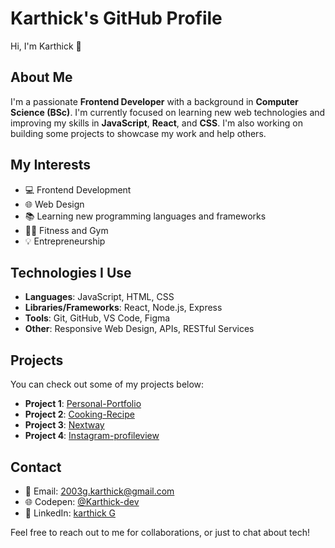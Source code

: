 # Karthick's GitHub Profile

Hi, I'm Karthick 👋

## About Me

I'm a passionate **Frontend Developer** with a background in **Computer Science (BSc)**. I'm currently focused on learning new web technologies and improving my skills in **JavaScript**, **React**, and **CSS**. I'm also working on building some projects to showcase my work and help others.

## My Interests

- 💻 Frontend Development
- 🌐 Web Design
- 📚 Learning new programming languages and frameworks
- 🏋️‍♂️ Fitness and Gym
- 💡 Entrepreneurship

## Technologies I Use

- **Languages**: JavaScript, HTML, CSS
- **Libraries/Frameworks**: React, Node.js, Express
- **Tools**: Git, GitHub, VS Code, Figma
- **Other**: Responsive Web Design, APIs, RESTful Services

## Projects

You can check out some of my projects below:

- **Project 1**: [Personal-Portfolio](https://karthick-portfolio-me.netlify.app/)
- **Project 2**: [Cooking-Recipe](https://ashukitchen-recipe.netlify.app/)
- **Project 3**: [Nextway](https://karthick06-dev.neocities.org/nextway/home)
- **Project 4**: [Instagram-profileview](https://codepen.io/Karthick-dev/pen/poaodRv)
  

## Contact

- 📧 Email: [2003g.karthick@gmail.com](mailto:2003g.karthick@gmail.com)
- 🌐 Codepen: [@Karthick-dev](https://codepen.io/karthick-dev)
- 💬 LinkedIn: [karthick G](https://www.linkedin.com/in/karthick006/)

Feel free to reach out to me for collaborations, or just to chat about tech!

